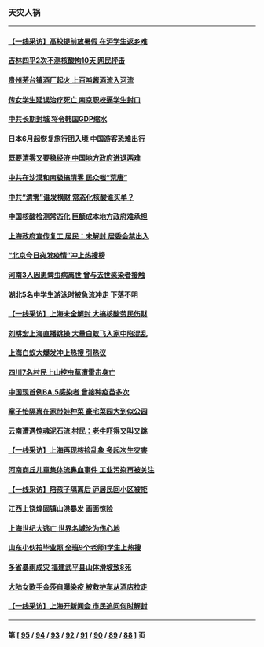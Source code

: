 ### 天灾人祸
---
#### [【一线采访】高校提前放暑假 在沪学生返乡难](../../pages/ncid280/n13749385.md) 
#### [吉林四平2次不测核酸拘10天 网民抨击](../../pages/ncid280/n13749310.md) 
#### [贵州茅台镇酒厂起火 上百吨酱酒流入河流](../../pages/ncid280/n13749275.md) 
#### [传女学生延误治疗死亡 南京职校逼学生封口](../../pages/ncid280/n13749245.md) 
#### [中共长期封城 将令韩国GDP缩水](../../pages/ncid280/n13749210.md) 
#### [日本6月起恢复旅行团入境 中国游客恐难出行](../../pages/ncid280/n13749192.md) 
#### [既要清零又要稳经济 中国地方政府进退两难](../../pages/ncid280/n13749183.md) 
#### [中共在沙漠和南极搞清零 民众嗤“荒唐”](../../pages/ncid280/n13749171.md) 
#### [中共“清零”谁发横财 常态化核酸谁买单？](../../pages/ncid280/n13748704.md) 
#### [中国核酸检测常态化 巨额成本地方政府难承担](../../pages/ncid280/n13748745.md) 
#### [上海政府宣传复工 居民：未解封 居委会禁出入](../../pages/ncid280/n13748713.md) 
#### [“北京今日突发疫情”冲上热搜榜](../../pages/ncid280/n13748600.md) 
#### [河南3人因患蜱虫病离世 曾与去世感染者接触](../../pages/ncid280/n13748541.md) 
#### [湖北5名中学生游泳时被急流冲走 下落不明](../../pages/ncid280/n13748542.md) 
#### [【一线采访】上海未全解封 大搞核酸劳民伤财](../../pages/ncid280/n13748447.md) 
#### [刘畊宏上海直播跳操 大量白蚁飞入家中陷混乱](../../pages/ncid280/n13748216.md) 
#### [上海白蚁大爆发冲上热搜 引热议](../../pages/ncid280/n13748330.md) 
#### [四川7名村民上山挖虫草遭雷击身亡](../../pages/ncid280/n13748275.md) 
#### [中国现首例BA.5感染者 曾接种疫苗多次](../../pages/ncid280/n13748215.md) 
#### [章子怡隔离在家带娃种菜 豪宅菜园大到似公园](../../pages/ncid280/n13748200.md) 
#### [云南遭遇惊魂泥石流 村民：老牛吓得又叫又跳](../../pages/ncid280/n13747939.md) 
#### [【一线采访】上海再现核捡乱象 多起次生灾害](../../pages/ncid280/n13747317.md) 
#### [河南商丘儿童集体流鼻血事件 工业污染再被关注](../../pages/ncid280/n13747065.md) 
#### [【一线采访】陪孩子隔离后 沪居民回小区被拒](../../pages/ncid280/n13747354.md) 
#### [江西上饶煌固镇山洪暴发 画面惊险](../../pages/ncid280/n13747365.md) 
#### [上海世纪大逃亡 世界名城沦为伤心地](../../pages/ncid280/n13747294.md) 
#### [山东小伙拍毕业照 全班9个老师1学生上热搜](../../pages/ncid280/n13747276.md) 
#### [多省暴雨成灾 福建武平县山体滑坡致8死](../../pages/ncid280/n13747273.md) 
#### [大陆女歌手金莎自曝染疫 被救护车从酒店拉走](../../pages/ncid280/n13746956.md) 
#### [【一线采访】上海开新闻会 市民追问何时解封](../../pages/ncid280/n13746965.md) 

---
#### 第 [ [95](./95.md) / [94](./94.md) / [93](./93.md) / [92](./92.md) / [91](./91.md) / [90](./90.md) / [89](./89.md) / [88](./88.md) ] 页
